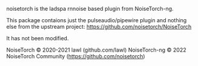 noisetorch is the ladspa rnnoise based plugin from NoiseTorch-ng.

This package contaions just the pulseaudio/pipewire plugin and nothing
else from the upstream project: https://github.com/noisetorch/NoiseTorch

It has not been modified.

NoiseTorch © 2020-2021 lawl (github.com/lawl)
NoiseTorch-ng © 2022 NoiseTorch Community (https://github.com/noisetorch)
